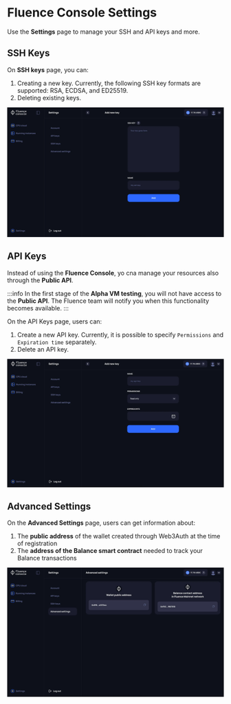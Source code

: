 # Fluence Console Settings

Use the **Settings** page to manage your SSH and API keys and more.

## SSH Keys

On **SSH keys** page, you can:
1. Creating a new key. Currently, the following SSH key formats are supported: RSA, ECDSA, and ED25519.
2. Deleting existing keys.

![SSH keys page](./assets/ssh_keys.webp)

## API Keys

Instead of using the **Fluence Console**, yo cna manage your resources also through the **Public API**.

:::info
In the first stage of the **Alpha VM testing**, you will not have access to the **Public API**. The Fluence team will  notify you when this functionality becomes available.
:::

On the API Keys page, users can:
1. Create a new API key. Currently, it is possible to specify `Permissions` and `Expiration time` separately.
2. Delete an API key.

![API keys page](./assets/api_keys.webp)

## Advanced Settings

On the **Advanced Settings** page, users can get information about:
1. The **public address** of the wallet created through Web3Auth at the time of registration
2. The **address of the Balance smart contract** needed to track your Balance transactions

![Advanced settings page](./assets/advanced_settings.webp)
